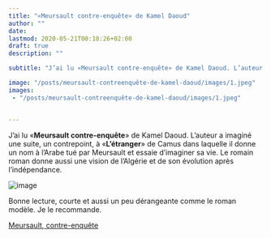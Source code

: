 ```yaml
---
title: "«Meursault contre-enquête» de Kamel Daoud"
author: ""
date: 
lastmod: 2020-05-21T00:18:26+02:00
draft: true
description: ""

subtitle: "J’ai lu «Meursault contre-enquête» de Kamel Daoud. L’auteur a imaginé une suite, un contrepoint, à «L’étranger» de Camus dans laquelle il…"

image: "/posts/meursault-contreenquête-de-kamel-daoud/images/1.jpeg" 
images:
 - "/posts/meursault-contreenquête-de-kamel-daoud/images/1.jpeg"


---
```


J’ai lu «**Meursault contre-enquête**» de Kamel Daoud. L’auteur a imaginé une suite, un contrepoint, à «**L’étranger**» de Camus dans laquelle il donne un nom à l’Arabe tué par Meursault et essaie d’imaginer sa vie. Le romain roman donne aussi une vision de l’Algérie et de son évolution après l’indépendance. 




![image](/posts/meursault-contreenquête-de-kamel-daoud/images/1.jpeg#layoutTextWidth)



Bonne lecture, courte et aussi un peu dérangeante comme le roman modèle. Je le recommande.

[Meursault, contre-enquête](https://www.actes-sud.fr/catalogue/litterature/meursault-contre-enquete)
